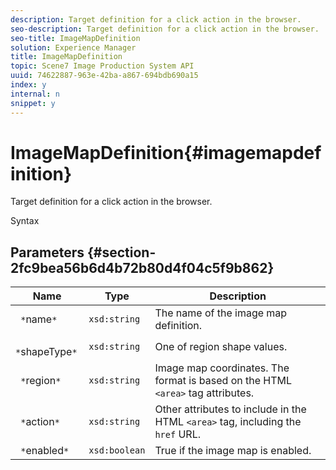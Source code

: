 ```yaml
---
description: Target definition for a click action in the browser.
seo-description: Target definition for a click action in the browser.
seo-title: ImageMapDefinition
solution: Experience Manager
title: ImageMapDefinition
topic: Scene7 Image Production System API
uuid: 74622887-963e-42ba-a867-694bdb690a15
index: y
internal: n
snippet: y
---
```


# ImageMapDefinition{#imagemapdefinition}

Target definition for a click action in the browser.

 Syntax 

## Parameters {#section-2fc9bea56b6d4b72b80d4f04c5f9b862}

|  Name  | Type  | Description  |
|---|---|---|
|  ` *`name`*`  | `xsd:string`  | The name of the image map definition.  |
|  ` *`shapeType`*`  | `xsd:string`  | One of region shape values.  |
|  ` *`region`*`  | `xsd:string`  |Image map coordinates. The format is based on the HTML `<area>` tag attributes.  |
|  ` *`action`*`  | `xsd:string`  |Other attributes to include in the HTML `<area>` tag, including the `href` URL.  |
|  ` *`enabled`*`  | `xsd:boolean`  | True if the image map is enabled.  |

